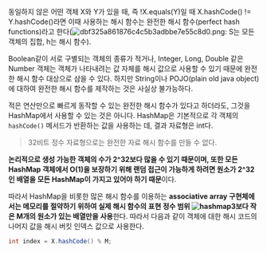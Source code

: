 동일하지 않은 어떤 객체 X와 Y가 있을 때, 즉 !X.equals(Y)일 때 X.hashCode() != Y.hashCode()라면 이때 사용하는 해시 함수는 완전한 해시 함수(perfect hash functions)라고 한다(![dbf325a861876c4c5b3adbbe7e55c8d0.png](https://d2.naver.com/content/images/2015/06/helloworld-831311-2.png): S는 모든 객체의 집합, h는 해시 함수).

Boolean같이 서로 구별되는 객체의 종류가 적거나, Integer, Long, Double 같은 Number 객체는 객체가 나타내려는 값 자체를 해시 값으로 사용할 수 있기 때문에 완전한 해시 함수 대상으로 삼을 수 있다. 하지만 String이나 POJO(plain old java object)에 대하여 완전한 해시 함수를 제작하는 것은 사실상 불가능하다.

적은 연산만으로 빠르게 동작할 수 있는 완전한 해시 함수가 있다고 하더라도, 그것을 HashMap에서 사용할 수 있는 것은 아니다. HashMap은 기본적으로 각 객체의 `hashCode()` 메서드가 반환하는 값을 사용하는 데, 결과 자료형은 int다. 
> 32비트 정수 자료형으로는 완전한 자료 해시 함수를 만들 수 없다.

**논리적으로 생성 가능한 객체의 수가 2^32보다 많을 수 있기 때문이며, 또한 모든 HashMap 객체에서 O(1)을 보장하기 위해 랜덤 접근이 가능하게 하려면 원소가 2^32인 배열을 모든 HashMap이 가지고 있어야 하기 때문**이다.

따라서 HashMap을 비롯한 많은 해시 함수를 이용하는 **associative array 구현체에서는 메모리를 절약하기 위하여 실제 해시 함수의 표현 정수 범위 ![hashmap3](https://d2.naver.com/content/images/2015/06/helloworld-831311-3.png)보다 작은 M개의 원소가 있는 배열만을 사용**한다. 따라서 다음과 같이 객체에 대한 해시 코드의 나머지 값을 해시 버킷 인덱스 값으로 사용한다.
```java
int index = X.hashCode() % M;
```


